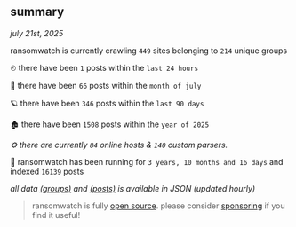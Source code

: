 
## summary
_july 21st, 2025_

ransomwatch is currently crawling `449` sites belonging to `214` unique groups

⏲ there have been `1` posts within the `last 24 hours`

🦈 there have been `66` posts within the `month of july`

🪐 there have been `346` posts within the `last 90 days`

🏚 there have been `1508` posts within the `year of 2025`

_⚙️ there are currently `84` online hosts & `140` custom parsers._

🦕 ransomwatch has been running for `3 years, 10 months and 16 days` and indexed `16139` posts

_all data  [(groups)](http://ransomwhat.telemetry.ltd/groups) and [(posts)](http://ransomwhat.telemetry.ltd/posts) is available in JSON (updated hourly)_

> ransomwatch is fully [open source](https://github.com/joshhighet/ransomwatch#ransomwatch--). please consider [sponsoring](https://github.com/sponsors/joshhighet) if you find it useful!
